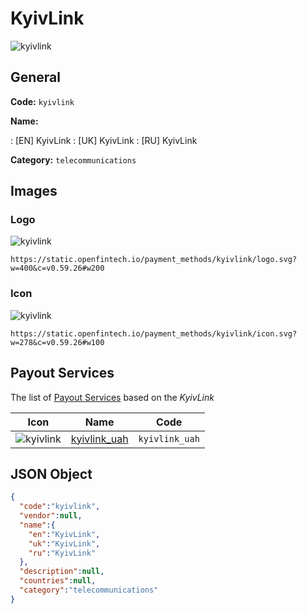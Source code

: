 
# KyivLink 
![kyivlink](https://static.openfintech.io/payment_methods/kyivlink/logo.svg?w=400&c=v0.59.26#w200)  

## General 
**Code:** `kyivlink` 
 
**Name:** 
 
:	[EN] KyivLink 
:	[UK] KyivLink 
:	[RU] KyivLink 
 
**Category:** `telecommunications` 
 

## Images 

### Logo 
![kyivlink](https://static.openfintech.io/payment_methods/kyivlink/logo.svg?w=400&c=v0.59.26#w200)  

```
https://static.openfintech.io/payment_methods/kyivlink/logo.svg?w=400&c=v0.59.26#w200
```  

### Icon 
![kyivlink](https://static.openfintech.io/payment_methods/kyivlink/icon.svg?w=278&c=v0.59.26#w100)  

```
https://static.openfintech.io/payment_methods/kyivlink/icon.svg?w=278&c=v0.59.26#w100
```  

## Payout Services 
 
The list of [Payout Services](/payout-services/) based on the _KyivLink_ 

|Icon|Name|Code| 
|:---:|:---:|:---:| 
|![kyivlink](https://static.openfintech.io/payout_methods/kyivlink/icon.svg?w=278&c=v0.59.26#w40) |[kyivlink_uah](/payout-services/kyivlink_uah/)|`kyivlink_uah`| 
 

## JSON Object 

```json
{
  "code":"kyivlink",
  "vendor":null,
  "name":{
    "en":"KyivLink",
    "uk":"KyivLink",
    "ru":"KyivLink"
  },
  "description":null,
  "countries":null,
  "category":"telecommunications"
}
```  
